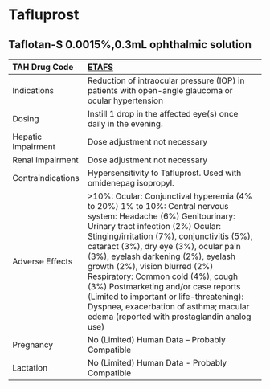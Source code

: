 # Tafluprost

## Taflotan-S 0.0015%,0.3mL ophthalmic solution

| TAH Drug Code      | [ETAFS](https://www.tahsda.org.tw/drugs/hissearch.php?drug_code=ETAFS)                                                                                                                                                                                                                                                                                                                                                                                                                                                               |
|:-------------------|:-------------------------------------------------------------------------------------------------------------------------------------------------------------------------------------------------------------------------------------------------------------------------------------------------------------------------------------------------------------------------------------------------------------------------------------------------------------------------------------------------------------------------------------|
| Indications        | Reduction of intraocular pressure (IOP) in patients with open-angle glaucoma or ocular hypertension                                                                                                                                                                                                                                                                                                                                                                                                                                  |
| Dosing             | Instill 1 drop in the affected eye(s) once daily in the evening.                                                                                                                                                                                                                                                                                                                                                                                                                                                                     |
| Hepatic Impairment | Dose adjustment not necessary                                                                                                                                                                                                                                                                                                                                                                                                                                                                                                        |
| Renal Impairment   | Dose adjustment not necessary                                                                                                                                                                                                                                                                                                                                                                                                                                                                                                        |
| Contraindications  | Hypersensitivity to Tafluprost. Used with omidenepag isopropyl.                                                                                                                                                                                                                                                                                                                                                                                                                                                                      |
| Adverse Effects    | >10%: Ocular: Conjunctival hyperemia (4% to 20%) 1% to 10%: Central nervous system: Headache (6%) Genitourinary: Urinary tract infection (2%) Ocular: Stinging/irritation (7%), conjunctivitis (5%), cataract (3%), dry eye (3%), ocular pain (3%), eyelash darkening (2%), eyelash growth (2%), vision blurred (2%) Respiratory: Common cold (4%), cough (3%) Postmarketing and/or case reports (Limited to important or life-threatening): Dyspnea, exacerbation of asthma; macular edema (reported with prostaglandin analog use) |
| Pregnancy          | No (Limited) Human Data – Probably Compatible                                                                                                                                                                                                                                                                                                                                                                                                                                                                                        |
| Lactation          | No (Limited) Human Data - Probably Compatible                                                                                                                                                                                                                                                                                                                                                                                                                                                                                        |

